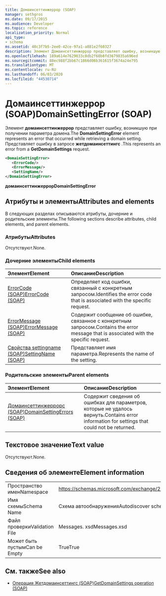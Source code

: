 ```yaml
---
title: Домаинсеттинжеррор (SOAP)
manager: sethgros
ms.date: 09/17/2015
ms.audience: Developer
ms.topic: reference
localization_priority: Normal
api_type:
- schema
ms.assetid: 48c3f7b5-2ee0-42ce-97a1-a881e2f60327
description: Элемент Домаинсеттинжеррор представляет ошибку, возникшую при получении параметра домена. Представляет ошибку в запросе Жетдомаинсеттингс.
ms.openlocfilehash: 189a614e7629033c8db2f60b8fd3679835a696ed
ms.sourcegitcommit: 88ec988f2bb67c1866d06b361615f3674a24e795
ms.translationtype: MT
ms.contentlocale: ru-RU
ms.lasthandoff: 06/03/2020
ms.locfileid: "44530714"
---
```

# <a name="domainsettingerror-soap"></a><span data-ttu-id="bc0d4-104">Домаинсеттинжеррор (SOAP)</span><span class="sxs-lookup"><span data-stu-id="bc0d4-104">DomainSettingError (SOAP)</span></span>

<span data-ttu-id="bc0d4-105">Элемент **домаинсеттинжеррор** представляет ошибку, возникшую при получении параметра домена.</span><span class="sxs-lookup"><span data-stu-id="bc0d4-105">The **DomainSettingError** element represents an error that occurred while retrieving a domain setting.</span></span> <span data-ttu-id="bc0d4-106">Представляет ошибку в запросе **жетдомаинсеттингс** .</span><span class="sxs-lookup"><span data-stu-id="bc0d4-106">This represents an error from a **GetDomainSettings** request.</span></span> 
  
```XML
<DomainSettingError>
   <ErrorCode/>
   <ErrorMessage/>
   <SettingName/>
</DomainSettingError>
```

 <span data-ttu-id="bc0d4-107">**домаинсеттинжеррор**</span><span class="sxs-lookup"><span data-stu-id="bc0d4-107">**DomainSettingError**</span></span>
## <a name="attributes-and-elements"></a><span data-ttu-id="bc0d4-108">Атрибуты и элементы</span><span class="sxs-lookup"><span data-stu-id="bc0d4-108">Attributes and elements</span></span>

<span data-ttu-id="bc0d4-109">В следующих разделах описываются атрибуты, дочерние и родительские элементы.</span><span class="sxs-lookup"><span data-stu-id="bc0d4-109">The following sections describe attributes, child elements, and parent elements.</span></span>
  
### <a name="attributes"></a><span data-ttu-id="bc0d4-110">Атрибуты</span><span class="sxs-lookup"><span data-stu-id="bc0d4-110">Attributes</span></span>

<span data-ttu-id="bc0d4-111">Отсутствуют.</span><span class="sxs-lookup"><span data-stu-id="bc0d4-111">None.</span></span>
  
### <a name="child-elements"></a><span data-ttu-id="bc0d4-112">Дочерние элементы</span><span class="sxs-lookup"><span data-stu-id="bc0d4-112">Child elements</span></span>

|<span data-ttu-id="bc0d4-113">**Элемент**</span><span class="sxs-lookup"><span data-stu-id="bc0d4-113">**Element**</span></span>|<span data-ttu-id="bc0d4-114">**Описание**</span><span class="sxs-lookup"><span data-stu-id="bc0d4-114">**Description**</span></span>|
|:-----|:-----|
|[<span data-ttu-id="bc0d4-115">ErrorCode (SOAP)</span><span class="sxs-lookup"><span data-stu-id="bc0d4-115">ErrorCode (SOAP)</span></span>](errorcode-soap.md) <br/> |<span data-ttu-id="bc0d4-116">Определяет код ошибки, связанный с конкретным запросом.</span><span class="sxs-lookup"><span data-stu-id="bc0d4-116">Identifies the error code that is associated with the specific request.</span></span>  <br/> |
|[<span data-ttu-id="bc0d4-117">ErrorMessage (SOAP)</span><span class="sxs-lookup"><span data-stu-id="bc0d4-117">ErrorMessage (SOAP)</span></span>](errormessage-soap.md) <br/> |<span data-ttu-id="bc0d4-118">Содержит сообщение об ошибке, связанное с конкретным запросом.</span><span class="sxs-lookup"><span data-stu-id="bc0d4-118">Contains the error message that is associated with the specific request.</span></span>  <br/> |
|[<span data-ttu-id="bc0d4-119">Свойства settingname (SOAP)</span><span class="sxs-lookup"><span data-stu-id="bc0d4-119">SettingName (SOAP)</span></span>](settingname-soap.md) <br/> |<span data-ttu-id="bc0d4-120">Представляет имя параметра.</span><span class="sxs-lookup"><span data-stu-id="bc0d4-120">Represents the name of the setting.</span></span>  <br/> |
   
### <a name="parent-elements"></a><span data-ttu-id="bc0d4-121">Родительские элементы</span><span class="sxs-lookup"><span data-stu-id="bc0d4-121">Parent elements</span></span>

|<span data-ttu-id="bc0d4-122">**Элемент**</span><span class="sxs-lookup"><span data-stu-id="bc0d4-122">**Element**</span></span>|<span data-ttu-id="bc0d4-123">**Описание**</span><span class="sxs-lookup"><span data-stu-id="bc0d4-123">**Description**</span></span>|
|:-----|:-----|
|[<span data-ttu-id="bc0d4-124">Домаинсеттинжеррорс (SOAP)</span><span class="sxs-lookup"><span data-stu-id="bc0d4-124">DomainSettingErrors (SOAP)</span></span>](domainsettingerrors-soap.md) <br/> |<span data-ttu-id="bc0d4-125">Содержит сведения об ошибках для параметров, которые не удалось вернуть.</span><span class="sxs-lookup"><span data-stu-id="bc0d4-125">Contains error information for settings that could not be returned.</span></span>  <br/> |
   
## <a name="text-value"></a><span data-ttu-id="bc0d4-126">Текстовое значение</span><span class="sxs-lookup"><span data-stu-id="bc0d4-126">Text value</span></span>

<span data-ttu-id="bc0d4-127">Отсутствуют.</span><span class="sxs-lookup"><span data-stu-id="bc0d4-127">None.</span></span>
  
## <a name="element-information"></a><span data-ttu-id="bc0d4-128">Сведения об элементе</span><span class="sxs-lookup"><span data-stu-id="bc0d4-128">Element information</span></span>

|||
|:-----|:-----|
|<span data-ttu-id="bc0d4-129">Пространство имен</span><span class="sxs-lookup"><span data-stu-id="bc0d4-129">Namespace</span></span>  <br/> |https://schemas.microsoft.com/exchange/2010/Autodiscover  <br/> |
|<span data-ttu-id="bc0d4-130">Имя схемы</span><span class="sxs-lookup"><span data-stu-id="bc0d4-130">Schema Name</span></span>  <br/> |<span data-ttu-id="bc0d4-131">Схема автообнаружения</span><span class="sxs-lookup"><span data-stu-id="bc0d4-131">Autodiscover schema</span></span>  <br/> |
|<span data-ttu-id="bc0d4-132">Файл проверки</span><span class="sxs-lookup"><span data-stu-id="bc0d4-132">Validation File</span></span>  <br/> |<span data-ttu-id="bc0d4-133">Messages. xsd</span><span class="sxs-lookup"><span data-stu-id="bc0d4-133">Messages.xsd</span></span>  <br/> |
|<span data-ttu-id="bc0d4-134">Может быть пустым</span><span class="sxs-lookup"><span data-stu-id="bc0d4-134">Can be Empty</span></span>  <br/> |<span data-ttu-id="bc0d4-135">True</span><span class="sxs-lookup"><span data-stu-id="bc0d4-135">True</span></span>  <br/> |
   
## <a name="see-also"></a><span data-ttu-id="bc0d4-136">См. также</span><span class="sxs-lookup"><span data-stu-id="bc0d4-136">See also</span></span>

- [<span data-ttu-id="bc0d4-137">Операция Жетдомаинсеттингс (SOAP)</span><span class="sxs-lookup"><span data-stu-id="bc0d4-137">GetDomainSettings operation (SOAP)</span></span>](getdomainsettings-operation-soap.md)

